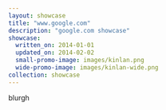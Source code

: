 ```yaml
---
layout: showcase
title: "www.google.com"
description: "google.com showcase"
showcase:
  written_on: 2014-01-01
  updated_on: 2014-02-02
  small-promo-image: images/kinlan.png
  wide-promo-image: images/kinlan-wide.png
collection: showcase
---
```

blurgh